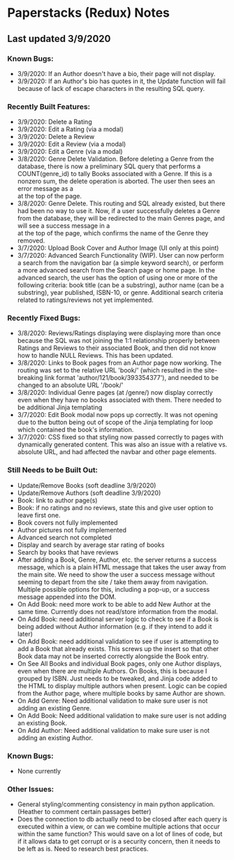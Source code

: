 # Paperstacks (Redux) Notes
## Last updated 3/9/2020

### Known Bugs:
- 3/9/2020: If an Author doesn't have a bio, their page will not display.
- 3/9/2020: If an Author's bio has quotes in it, the Update function will fail because of lack of escape characters in the resulting SQL query.

### Recently Built Features:
- 3/9/2020: Delete a Rating
- 3/9/2020: Edit a Rating (via a modal)
- 3/9/2020: Delete a Review
- 3/9/2020: Edit a Review (via a modal)
- 3/9/2020: Edit a Genre (via a modal)
- 3/8/2020: Genre Delete Validation. Before deleting a Genre from the database, there is now a preliminary SQL query that performs a COUNT(genre_id) to tally Books associated with a Genre. If this is a nonzero sum, the delete operation is aborted. The user then sees an error message as a <div> at the top of the page.
- 3/8/2020: Genre Delete. This routing and SQL already existed, but there had been no way to use it. Now, if a user successfully deletes a Genre from the database, they will be redirected to the main Genres page, and will see a success message in a <div> at the top of the page, which confirms the name of the Genre they removed.
- 3/7/2020: Upload Book Cover and Author Image (UI only at this point)
- 3/7/2020: Advanced Search Functionality (WIP). User can now perform a search from the navigation bar (a simple keyword search), or perform a more advanced search from the Search page or home page. In the advanced search, the user has the option of using one or more of the following criteria: book title (can be a substring), author name (can be a substring), year published, ISBN-10, or genre. Additional search criteria related to ratings/reviews not yet implemented.

### Recently Fixed Bugs:
- 3/8/2020: Reviews/Ratings displaying were displaying more than once because the SQL was not joining the 1:1 relationship properly between Ratings and Reviews to their associated Book, and then did not know how to handle NULL Reviews. This has been updated.
- 3/8/2020: Links to Book pages from an Author page now working. The routing was set to the relative URL 'book/<isbn>' (which resulted in the site-breaking link format 'author/121/book/393354377'), and needed to be changed to an absolute URL '/book/<isbn>'
- 3/8/2020: Individual Genre pages (at /genre/<id>) now display correctly even when they have no books associated with them. There needed to be additional Jinja templating
- 3/7/2020: Edit Book modal now pops up correctly. It was not opening due to the button being out of scope of the Jinja templating for loop which contained the book's information.
- 3/7/2020: CSS fixed so that styling now passed correctly to pages with dynamically generated content. This was also an issue with a relative vs. absolute URL, and had affected the navbar and other page elements.

### Still Needs to be Built Out:
- Update/Remove Books (soft deadline 3/9/2020)
- Update/Remove Authors (soft deadline 3/9/2020)
- Book: link to author page(s)
- Book: if no ratings and no reviews, state this and give user option to leave first one.
- Book covers not fully implemented
- Author pictures not fully implemented
- Advanced search not completed
- Display and search by average star rating of books
- Search by books that have reviews
- After adding a Book, Genre, Author, etc. the server returns a success message, which is a plain HTML message that takes the user away from the main site. We need to show the user a success message without seeming to depart from the site / take them away from navigation. Multiple possible options for this, including a pop-up, or a success message appended into the DOM.
- On Add Book: need more work to be able to add New Author at the same time. Currently does not read/store information from the modal.
- On Add Book: need additional server logic to check to see if a Book is being added without Author information (e.g. if they intend to add it later)
- On Add Book: need additional validation to see if user is attempting to add a Book that already exists. This screws up the insert so that other Book data may not be inserted correctly alongside the Book entry.
- On See All Books and individual Book pages, only one Author displays, even when there are multiple Authors. On Books, this is because I grouped by ISBN. Just needs to be tweaked, and Jinja code added to the HTML to display multiple authors when present. Logic can be copied from the Author page, where multiple books by same Author are shown.
- On Add Genre: Need additional validation to make sure user is not adding an existing Genre.
- On Add Book: Need additional validation to make sure user is not adding an existing Book.
- On Add Author: Need additional validation to make sure user is not adding an existing Author.

### Known Bugs:
- None currently

### Other Issues:
- General styling/commenting consistency in main python application. (Heather to comment certain passages better)
- Does the connection to db actually need to be closed after each query is executed within a view, or can we combine multiple actions that occur within the same function? This would save on a lot of lines of code, but if it allows data to get corrupt or is a security concern, then it needs to be left as is. Need to research best practices.
